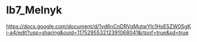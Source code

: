 # lb7_Melnyk
https://docs.google.com/document/d/1yd6nCnDRVqMutwYlc1HxE5ZW0SgKi-a4/edit?usp=sharing&ouid=117529553212391068041&rtpof=true&sd=true
